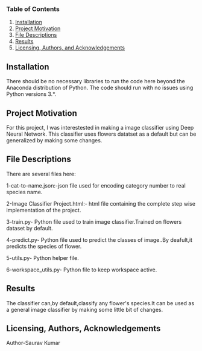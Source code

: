 ### Table of Contents

1. [Installation](#installation)
2. [Project Motivation](#motivation)
3. [File Descriptions](#files)
4. [Results](#results)
5. [Licensing, Authors, and Acknowledgements](#licensing)

## Installation <a name="installation"></a>

There should be no necessary libraries to run the code here beyond the Anaconda distribution of Python.  The code should run with no issues using Python versions 3.*.

## Project Motivation<a name="motivation"></a>

For this project, I was interestested in making a image classifier using Deep Neural Network.
This classifier uses flowers datatset as a default but can be generalized by making some changes.


## File Descriptions <a name="files"></a>

There are several files here:


1-cat-to-name.json:-json file used for encoding category number to real species name.

2-Image Classifier Project.html:- html file containing the complete step wise implementation of the project.

3-train.py- Python file used to train image classifier.Trained on flowers  dataset by default.

4-predict.py- Python file used to predict the classes of image..By deafult,it predicts the species of flower.

5-utils.py- Python helper file.

6-workspace_utils.py- Python file to keep workspace active.

## Results<a name="results"></a>

The classifier can,by default,classify any flower's species.It can be used as a general image classifier by making some little bit of 
changes.

## Licensing, Authors, Acknowledgements<a name="licensing"></a>
Author-Saurav Kumar
